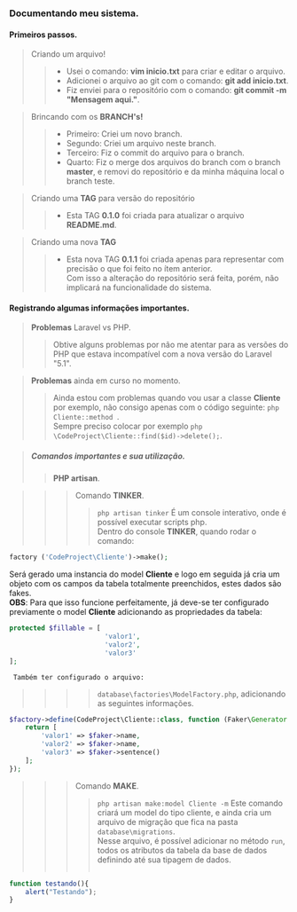 ### Documentando meu sistema.

#### Primeiros passos.

> Criando um arquivo!
>>    - Usei o comando: **vim inicio.txt** para criar e editar o arquivo.  
>>    - Adicionei o arquivo ao git com o comando: **git add inicio.txt**.  
>>    - Fiz enviei para o repositório com o comando: **git commit -m "Mensagem aqui."**.  

> Brincando com os **BRANCH's!**
>>    - Primeiro: Criei um novo branch.  
>>    - Segundo: Criei um arquivo neste branch.  
>>    - Terceiro: Fiz o commit do arquivo para o branch.  
>>    - Quarto: Fiz o merge dos arquivos do branch com o branch **master**, e removi do repositório e da minha máquina local o branch teste.  

> Criando uma **TAG** para versão do repositório  
>>  - Esta TAG **0.1.0** foi criada para atualizar o arquivo **README.md**.  

> Criando uma nova **TAG**  
>>  - Esta nova TAG **0.1.1**  foi criada apenas para representar com precisão o que foi feito no ítem anterior.  
    Com isso a alteração do repositório será feita, porém, não implicará na funcionalidade do sistema.  

#### Registrando algumas informações importantes.

> **Problemas** Laravel vs PHP.
>> Obtive alguns problemas por não me atentar para as versões do PHP que estava incompatível com a nova versão do Laravel "5.1".  

> **Problemas** ainda em curso no momento.
>> Ainda estou com problemas quando vou usar a classe **Cliente** por exemplo, não consigo apenas com o código seguinte: ```php Cliente::method ```.  
   Sempre preciso colocar por exemplo ```php \CodeProject\Cliente::find($id)->delete();```.  

> ##### **Comandos** importantes e sua utilização.  
>> **PHP artisan**.

>>> Comando **TINKER**.
>>>> ```php artisan tinker``` É um console interativo, onde é possível executar scripts php.  
>>>> Dentro do console **TINKER**, quando rodar o comando:
```php   
factory ('CodeProject\Cliente')->make();
```
Será gerado uma instancia 
     do model **Cliente** e logo em seguida já cria um objeto com os campos da tabela totalmente preenchidos, estes dados são fakes.  
     **OBS**: Para que isso funcione perfeitamente, já deve-se ter configurado previamente o model **Cliente** 
     adicionando as propriedades da tabela:  
```php  
protected $fillable = [ 
                        'valor1',
                        'valor2',
                        'valor3'
];  
```  
     Também ter configurado o arquivo:  

>>>>  ```database\factories\ModelFactory.php```, adicionando as seguintes informações.
```php  
$factory->define(CodeProject\Cliente::class, function (Faker\Generator $faker) {
    return [
        'valor1' => $faker->name,
        'valor2' => $faker->name,
        'valor3' => $faker->sentence()
    ];
});
```  
  
>>>  Comando **MAKE**.  
>>>> ```php artisan make:model Cliente -m``` Este comando criará um model do tipo cliente, e ainda cria um arquivo de migração que fica na pasta ```database\migrations```.  
        Nesse arquivo, é possível adicionar no método ```run```, todos os atributos da tabela da base de dados definindo até sua tipagem de dados.
>>>> ```







```js  
function testando(){
    alert("Testando");
}

```
